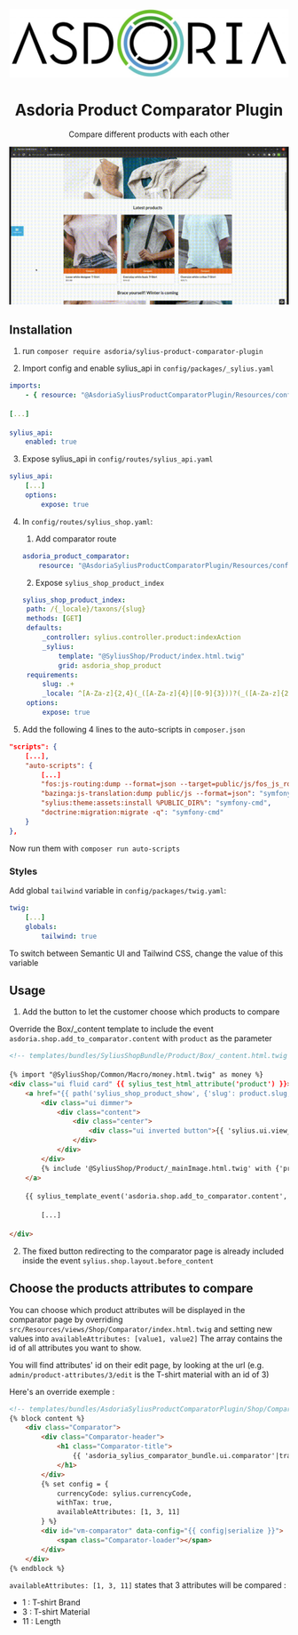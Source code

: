 <p align="center">
    <img src="doc/asdoria.jpg" alt="Logo Asdoria">
</p>

<h1 align="center">Asdoria Product Comparator Plugin</h1>

<p align="center">Compare different products with each other</p>

<p align="center">
    <img src="doc/comparator.gif" alt="Comparator">
</p>

## Installation


1. run `composer require asdoria/sylius-product-comparator-plugin`


2. Import config and enable sylius_api in `config/packages/_sylius.yaml`
```yaml
imports:
    - { resource: "@AsdoriaSyliusProductComparatorPlugin/Resources/config/app/config.yaml"}

[...]

sylius_api:
    enabled: true
```

3. Expose sylius_api in `config/routes/sylius_api.yaml`
```yaml
sylius_api:
    [...]
    options:
        expose: true
```

4. In `config/routes/sylius_shop.yaml`:
   1. Add comparator route
    ```yaml
    asdoria_product_comparator:
        resource: "@AsdoriaSyliusProductComparatorPlugin/Resources/config/routing.yaml"
    ```
    2. Expose `sylius_shop_product_index`
   ```yaml
   sylius_shop_product_index:
    path: /{_locale}/taxons/{slug}
    methods: [GET]
    defaults:
        _controller: sylius.controller.product:indexAction
        _sylius:
            template: "@SyliusShop/Product/index.html.twig"
            grid: asdoria_shop_product
    requirements:
        slug: .+
        _locale: ^[A-Za-z]{2,4}(_([A-Za-z]{4}|[0-9]{3}))?(_([A-Za-z]{2}|[0-9]{3}))?$
    options:
        expose: true
   ```

5. Add the following 4 lines to the auto-scripts in `composer.json`
```JSON
"scripts": {
    [...],
    "auto-scripts": {
        [...]
        "fos:js-routing:dump --format=json --target=public/js/fos_js_routes.json": "symfony-cmd",
        "bazinga:js-translation:dump public/js --format=json": "symfony-cmd",
        "sylius:theme:assets:install %PUBLIC_DIR%": "symfony-cmd",
        "doctrine:migration:migrate -q": "symfony-cmd"
    }
},
```
   Now run them with `composer run auto-scripts`
### Styles

Add global `tailwind` variable in `config/packages/twig.yaml`:
```yaml
twig:
    [...]
    globals:
        tailwind: true
```
To switch between Semantic UI and Tailwind CSS, change the value of this variable

## Usage

1. Add the button to let the customer choose which products to compare

Override the Box/_content template to include the  event `asdoria.shop.add_to_comparator.content` with `product` as the parameter
```html
<!-- templates/bundles/SyliusShopBundle/Product/Box/_content.html.twig -->

{% import "@SyliusShop/Common/Macro/money.html.twig" as money %}
<div class="ui fluid card" {{ sylius_test_html_attribute('product') }}>
    <a href="{{ path('sylius_shop_product_show', {'slug': product.slug, '_locale': product.translation.locale}) }}" class="blurring dimmable image">
        <div class="ui dimmer">
            <div class="content">
                <div class="center">
                    <div class="ui inverted button">{{ 'sylius.ui.view_more'|trans }}</div>
                </div>
            </div>
        </div>
        {% include '@SyliusShop/Product/_mainImage.html.twig' with {'product': product} %}
    </a>

    {{ sylius_template_event('asdoria.shop.add_to_comparator.content', {'product': product}) }}

        [...]

</div>    
```
2. The fixed button redirecting to the comparator page is already included inside the event `sylius.shop.layout.before_content`

## Choose the products attributes to compare
 You can choose which product attributes will be displayed in the comparator page by overriding `src/Resources/views/Shop/Comparator/index.html.twig` and setting new values into `availableAttributes: [value1, value2]`
The array contains the id of all attributes you want to show.
 
 You will find attributes' id on their edit page, by looking at the url (e.g. `admin/product-attributes/3/edit` is the T-shirt material with an id of 3)

Here's an override exemple :
```html
<!-- templates/bundles/AsdoriaSyliusProductComparatorPlugin/Shop/Comparator/index.html.twig-->
{% block content %}
    <div class="Comparator">
        <div class="Comparator-header">
            <h1 class="Comparator-title">
                {{ 'asdoria_sylius_comparator_bundle.ui.comparator'|trans }}
            </h1>
        </div>
        {% set config = {
            currencyCode: sylius.currencyCode,
            withTax: true,
            availableAttributes: [1, 3, 11]
        } %}
        <div id="vm-comparator" data-config="{{ config|serialize }}">
            <span class="Comparator-loader"></span>
        </div>
    </div>
{% endblock %}


```
`availableAttributes: [1, 3, 11]` states that 3 attributes will be compared :

- 1 : T-shirt Brand
- 3 : T-shirt Material
- 11 : Length
